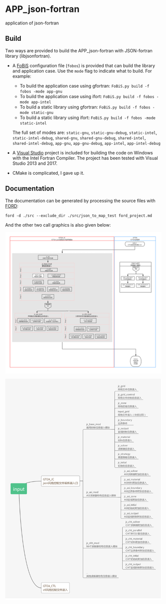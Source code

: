 # APP_json-fortran
application of json-fortran

## Build

Two ways are provided to build the APP_json-fortran with JSON-fortran library (libjsonfortran).

* A [FoBiS](https://github.com/szaghi/FoBiS) configuration file (`fobos`) is provided that can build the library and application case. Use the `mode` flag to indicate what to build. For example:
  * To build the application case using gfortran: `FoBiS.py build -f fobos -mode app-gnu`
  * To build  the application case using ifort: `FoBiS.py build -f fobos -mode app-intel`
  * To build a static library using gfortran: `FoBiS.py build -f fobos -mode static-gnu`
  * To build a static library using ifort: `FoBiS.py build -f fobos -mode static-intel`

  The full set of modes are: `static-gnu`, `static-gnu-debug`, `static-intel`, `static-intel-debug`, `shared-gnu`, `shared-gnu-debug`, `shared-intel`, `shared-intel-debug`, `app-gnu`, `app-gnu-debug`, `app-intel`, `app-intel-debug`
  
* A [Visual Studio](https://www.visualstudio.com/) project is included for building the code on Windows with the Intel Fortran Compiler. The project has been tested with Visual Studio 2013 and 2017.

* CMake is complicated, I gave up it.

## Documentation

The documentation can be generated by processing the source files with [FORD](https://github.com/cmacmackin/ford): 
```
ford -d ./src --exclude_dir ./src/json_to_map_test ford_project.md
```

And the other two call graphics is also given below:

![call_logic](./media/call_logic.png)

![call_relationship](./media/call_relationship.png)
